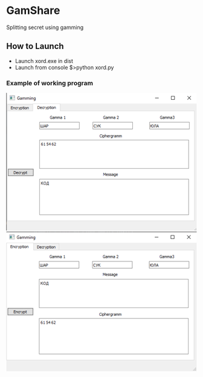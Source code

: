 # GamShare
Splitting secret using gamming

## How to Launch
* Launch xord.exe in dist
* Launch from console
  $>python  xord.py
  
### Example of working program
![test image](https://github.com/UnDevil665/GamShare/blob/master/Decryption_example.png) ![test image](https://github.com/UnDevil665/GamShare/blob/master/Encryption_example.png)

